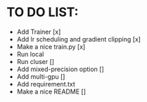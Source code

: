 # TO DO LIST:

- Add Trainer [x]
- Add lr scheduling and gradient clipping [x]
- Make a nice train.py [x]
- Run local
- Run cluser []
- Add mixed-precision option []
- Add multi-gpu []
- Add requirement.txt
- Make a nice README []